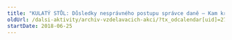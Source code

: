 ```yaml
---
title: "KULATÝ STŮL: Důsledky nesprávného postupu správce daně – Kam kráčíš, úroku?"
oldUrl: /dalsi-aktivity/archiv-vzdelavacich-akci/?tx_odcalendar[uid]=271&cHash=f372ead0b0e3e13477a1757a2978fdf0
startDate: 2018-06-25
---
```


